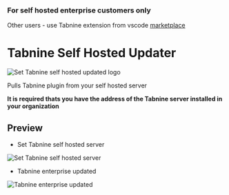 ### For self hosted enterprise customers only
Other users - use Tabnine extension from vscode [marketplace](https://marketplace.visualstudio.com/items?itemName=TabNine.tabnine-vscode)
# Tabnine Self Hosted Updater
![Set Tabnine self hosted updated logo](https://raw.githubusercontent.com/codota/tabnine-vscode-self-hosted-updater/main/logo.png)

Pulls Tabnine plugin from your self hosted server

__It is required thats you have the address of the Tabnine server installed in your organization__

## Preview

- Set Tabnine self hosted server

![Set Tabnine self hosted server](https://raw.githubusercontent.com/codota/tabnine-vscode-self-hosted-updater/main/images/self-hosted-server-input.png)

- Tabnine enterprise updated

![Tabnine enterprise updated](https://raw.githubusercontent.com/codota/tabnine-vscode-self-hosted-updater/main/images/tabnine-enterprise-updated.png)
